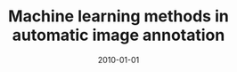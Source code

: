 ---
# Documentation: https://wowchemy.com/docs/managing-content/

title: Machine learning methods in automatic image annotation
subtitle: ''
summary: ''
authors:
- kwasnicka
- Mariusz T. Paradowski
tags: []
categories: []
date: '2010-01-01'
lastmod: 2022-10-07T05:01:07Z
featured: false
draft: false

# Featured image
# To use, add an image named `featured.jpg/png` to your page's folder.
# Focal points: Smart, Center, TopLeft, Top, TopRight, Left, Right, BottomLeft, Bottom, BottomRight.
image:
  caption: ''
  focal_point: ''
  preview_only: false

# Projects (optional).
#   Associate this post with one or more of your projects.
#   Simply enter your project's folder or file name without extension.
#   E.g. `projects = ["internal-project"]` references `content/project/deep-learning/index.md`.
#   Otherwise, set `projects = []`.
projects: []
publishDate: '2022-10-07T05:01:06.882787Z'
publication_types:
- '6'
abstract: ''
publication: '*Advances in machine learning II*'
doi: 10.1007/978-3-642-05179-1_18
---